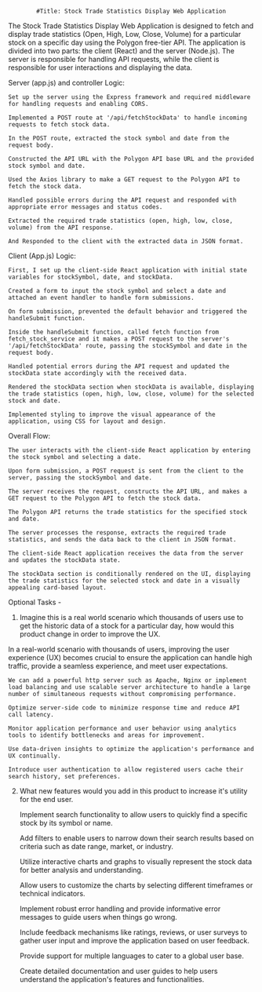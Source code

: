             #Title: Stock Trade Statistics Display Web Application


The Stock Trade Statistics Display Web Application is designed to fetch and display trade statistics (Open, High, Low, Close, Volume) for a particular stock on a specific day using the Polygon free-tier API. The application is divided into two parts: the client (React) and the server (Node.js). The server is responsible for handling API requests, while the client is responsible for user interactions and displaying the data.


Server (app.js) and controller Logic:

    Set up the server using the Express framework and required middleware for handling requests and enabling CORS.
    
    Implemented a POST route at '/api/fetchStockData' to handle incoming requests to fetch stock data.

    In the POST route, extracted the stock symbol and date from the request body.

    Constructed the API URL with the Polygon API base URL and the provided stock symbol and date.

    Used the Axios library to make a GET request to the Polygon API to fetch the stock data.

    Handled possible errors during the API request and responded with appropriate error messages and status codes.

    Extracted the required trade statistics (open, high, low, close, volume) from the API response.

    And Responded to the client with the extracted data in JSON format.


Client (App.js) Logic:

    First, I set up the client-side React application with initial state variables for stockSymbol, date, and stockData.

    Created a form to input the stock symbol and select a date and attached an event handler to handle form submissions.

    On form submission, prevented the default behavior and triggered the handleSubmit function.
    
    Inside the handleSubmit function, called fetch function from fetch_stock_service and it makes a POST request to the server's '/api/fetchStockData' route, passing the stockSymbol and date in the request body.

    Handled potential errors during the API request and updated the stockData state accordingly with the received data.

    Rendered the stockData section when stockData is available, displaying the trade statistics (open, high, low, close, volume) for the selected stock and date.

    Implemented styling to improve the visual appearance of the application, using CSS for layout and design.


Overall Flow:

    The user interacts with the client-side React application by entering the stock symbol and selecting a date.

    Upon form submission, a POST request is sent from the client to the server, passing the stockSymbol and date.

    The server receives the request, constructs the API URL, and makes a GET request to the Polygon API to fetch the stock data.

    The Polygon API returns the trade statistics for the specified stock and date.

    The server processes the response, extracts the required trade statistics, and sends the data back to the client in JSON format.

    The client-side React application receives the data from the server and updates the stockData state.

    The stockData section is conditionally rendered on the UI, displaying the trade statistics for the selected stock and date in a visually appealing card-based layout.




Optional Tasks -


1. Imagine this is a real world scenario which thousands of users use to get the historic data of a stock for a particular day, how would this product change in order to improve the UX.


 In a real-world scenario with thousands of users, improving the user experience (UX) becomes crucial to ensure the application can handle 
 high traffic, provide a seamless experience, and meet user expectations.

	We can add a powerful http server such as Apache, Nginx or implement load balancing and use scalable server architecture to handle a large number of simultaneous requests without compromising performance.
	
	Optimize server-side code to minimize response time and reduce API call latency.
	
	Monitor application performance and user behavior using analytics tools to identify bottlenecks and areas for improvement.
	
	Use data-driven insights to optimize the application's performance and UX continually.
	
	Introduce user authentication to allow registered users cache their search history, set preferences.




2. What new features would you add in this product to increase it's utility for the end user.

	Implement search functionality to allow users to quickly find a specific stock by its    symbol or name.
	
	Add filters to enable users to narrow down their search results based on criteria such as date range, market, or industry.
	
	Utilize interactive charts and graphs to visually represent the stock data for better analysis and understanding.
	
	Allow users to customize the charts by selecting different timeframes or technical indicators.
	
	Implement robust error handling and provide informative error messages to guide users when things go wrong.
	
	Include feedback mechanisms like ratings, reviews, or user surveys to gather user input and improve the application based on user 
    feedback.
	
	Provide support for multiple languages to cater to a global user base.
	
	Create detailed documentation and user guides to help users understand the application's features and functionalities.
